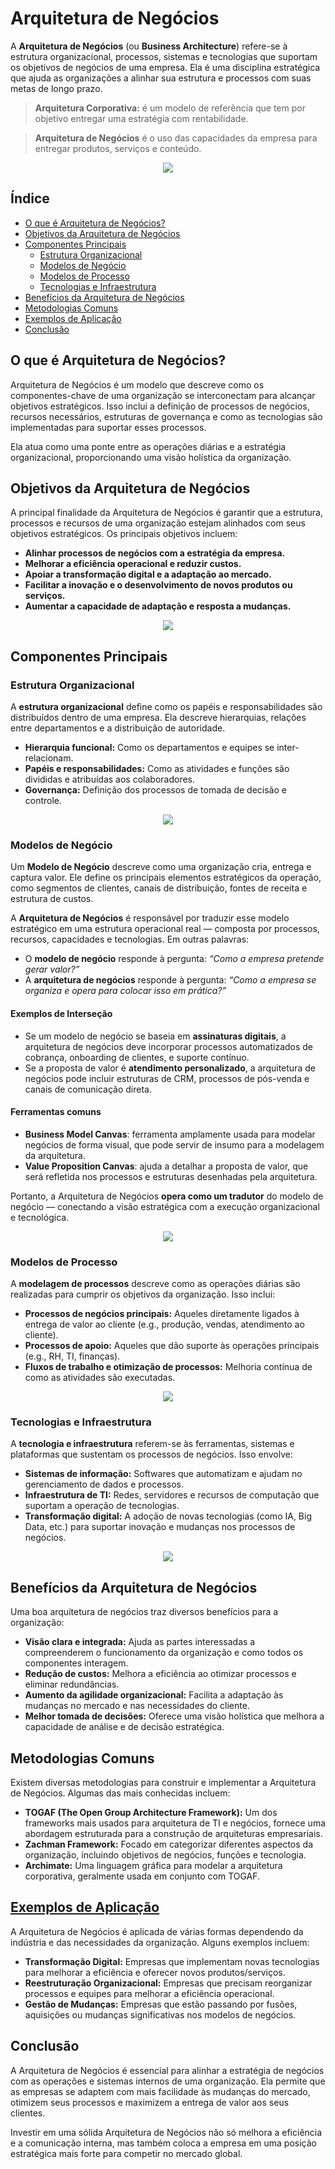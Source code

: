 # Arquitetura de Negócios

A **Arquitetura de Negócios** (ou **Business Architecture**) refere-se à estrutura organizacional, processos, sistemas e tecnologias que suportam os objetivos de negócios de uma empresa. Ela é uma disciplina estratégica que ajuda as organizações a alinhar sua estrutura e processos com suas metas de longo prazo.

>**Arquitetura Corporativa:** é um modelo de referência que tem por objetivo entregar uma estratégia com rentabilidade.

>**Arquitetura de Negócios** é o uso das capacidades da empresa para entregar produtos, serviços e conteúdo.

<p align="center">
    <img src="img/inovacao.png">
</p>

## Índice

- [O que é Arquitetura de Negócios?](#o-que-é-arquitetura-de-negócios)
- [Objetivos da Arquitetura de Negócios](#objetivos-da-arquitetura-de-negócios)
- [Componentes Principais](#componentes-principais)
  - [Estrutura Organizacional](#estrutura-organizacional)
  - [Modelos de Negócio](#modelos-de-negócio)
  - [Modelos de Processo](#modelos-de-processo)
  - [Tecnologias e Infraestrutura](#tecnologias-e-infraestrutura)
- [Benefícios da Arquitetura de Negócios](#benefícios-da-arquitetura-de-negócios)
- [Metodologias Comuns](#metodologias-comuns)
- [Exemplos de Aplicação](#exemplos-de-aplicação)
- [Conclusão](#conclusão)

## O que é Arquitetura de Negócios?

Arquitetura de Negócios é um modelo que descreve como os componentes-chave de uma organização se interconectam para alcançar objetivos estratégicos. Isso inclui a definição de processos de negócios, recursos necessários, estruturas de governança e como as tecnologias são implementadas para suportar esses processos.

Ela atua como uma ponte entre as operações diárias e a estratégia organizacional, proporcionando uma visão holística da organização.

## Objetivos da Arquitetura de Negócios

A principal finalidade da Arquitetura de Negócios é garantir que a estrutura, processos e recursos de uma organização estejam alinhados com seus objetivos estratégicos. Os principais objetivos incluem:

- **Alinhar processos de negócios com a estratégia da empresa.**
- **Melhorar a eficiência operacional e reduzir custos.**
- **Apoiar a transformação digital e a adaptação ao mercado.**
- **Facilitar a inovação e o desenvolvimento de novos produtos ou serviços.**
- **Aumentar a capacidade de adaptação e resposta a mudanças.**

<p align="center">
    <img src="img/td.png">
</p>

## Componentes Principais

### Estrutura Organizacional

A **estrutura organizacional** define como os papéis e responsabilidades são distribuídos dentro de uma empresa. Ela descreve hierarquias, relações entre departamentos e a distribuição de autoridade.

- **Hierarquia funcional:** Como os departamentos e equipes se inter-relacionam.
- **Papéis e responsabilidades:** Como as atividades e funções são divididas e atribuídas aos colaboradores.
- **Governança:** Definição dos processos de tomada de decisão e controle.

<p align="center">
    <img src="img/eo.png">
</p>

### Modelos de Negócio

Um **Modelo de Negócio** descreve como uma organização cria, entrega e captura valor. Ele define os principais elementos estratégicos da operação, como segmentos de clientes, canais de distribuição, fontes de receita e estrutura de custos.

A **Arquitetura de Negócios** é responsável por traduzir esse modelo estratégico em uma estrutura operacional real — composta por processos, recursos, capacidades e tecnologias. Em outras palavras:

- O **modelo de negócio** responde à pergunta: *“Como a empresa pretende gerar valor?”*
- A **arquitetura de negócios** responde à pergunta: *“Como a empresa se organiza e opera para colocar isso em prática?”*

#### Exemplos de Interseção

- Se um modelo de negócio se baseia em **assinaturas digitais**, a arquitetura de negócios deve incorporar processos automatizados de cobrança, onboarding de clientes, e suporte contínuo.
- Se a proposta de valor é **atendimento personalizado**, a arquitetura de negócios pode incluir estruturas de CRM, processos de pós-venda e canais de comunicação direta.

#### Ferramentas comuns

- **Business Model Canvas**: ferramenta amplamente usada para modelar negócios de forma visual, que pode servir de insumo para a modelagem da arquitetura.
- **Value Proposition Canvas**: ajuda a detalhar a proposta de valor, que será refletida nos processos e estruturas desenhadas pela arquitetura.

Portanto, a Arquitetura de Negócios **opera como um tradutor** do modelo de negócio — conectando a visão estratégica com a execução organizacional e tecnológica.

<p align="center">
    <img src="img/mdn.png">
</p>

### Modelos de Processo

A **modelagem de processos** descreve como as operações diárias são realizadas para cumprir os objetivos da organização. Isso inclui:

- **Processos de negócios principais:** Aqueles diretamente ligados à entrega de valor ao cliente (e.g., produção, vendas, atendimento ao cliente).
- **Processos de apoio:** Aqueles que dão suporte às operações principais (e.g., RH, TI, finanças).
- **Fluxos de trabalho e otimização de processos:** Melhoria contínua de como as atividades são executadas.

<p align="center">
    <img src="img/mdra.png">
</p>

### Tecnologias e Infraestrutura

A **tecnologia e infraestrutura** referem-se às ferramentas, sistemas e plataformas que sustentam os processos de negócios. Isso envolve:

- **Sistemas de informação:** Softwares que automatizam e ajudam no gerenciamento de dados e processos.
- **Infraestrutura de TI:** Redes, servidores e recursos de computação que suportam a operação de tecnologias.
- **Transformação digital:** A adoção de novas tecnologias (como IA, Big Data, etc.) para suportar inovação e mudanças nos processos de negócios.

<p align="center">
    <img src="img/add.png">
</p>

## **Benefícios da Arquitetura de Negócios**

Uma boa arquitetura de negócios traz diversos benefícios para a organização:

- **Visão clara e integrada:** Ajuda as partes interessadas a compreenderem o funcionamento da organização e como todos os componentes interagem.
- **Redução de custos:** Melhora a eficiência ao otimizar processos e eliminar redundâncias.
- **Aumento da agilidade organizacional:** Facilita a adaptação às mudanças no mercado e nas necessidades do cliente.
- **Melhor tomada de decisões:** Oferece uma visão holística que melhora a capacidade de análise e de decisão estratégica.

## **Metodologias Comuns**

Existem diversas metodologias para construir e implementar a Arquitetura de Negócios. Algumas das mais conhecidas incluem:

- **TOGAF (The Open Group Architecture Framework):** Um dos frameworks mais usados para arquitetura de TI e negócios, fornece uma abordagem estruturada para a construção de arquiteturas empresariais.
- **Zachman Framework:** Focado em categorizar diferentes aspectos da organização, incluindo objetivos de negócios, funções e tecnologia.
- **Archimate:** Uma linguagem gráfica para modelar a arquitetura corporativa, geralmente usada em conjunto com TOGAF.

## [**Exemplos de Aplicação**](https://github.com/fredrdh/adn/blob/main/aplicando%20a%20arquitetura%20de%20neg%C3%B3cios.md)

A Arquitetura de Negócios é aplicada de várias formas dependendo da indústria e das necessidades da organização. Alguns exemplos incluem:

- **Transformação Digital:** Empresas que implementam novas tecnologias para melhorar a eficiência e oferecer novos produtos/serviços.
- **Reestruturação Organizacional:** Empresas que precisam reorganizar processos e equipes para melhorar a eficiência operacional.
- **Gestão de Mudanças:** Empresas que estão passando por fusões, aquisições ou mudanças significativas nos modelos de negócios.

## **Conclusão**

A Arquitetura de Negócios é essencial para alinhar a estratégia de negócios com as operações e sistemas internos de uma organização. Ela permite que as empresas se adaptem com mais facilidade às mudanças do mercado, otimizem seus processos e maximizem a entrega de valor aos seus clientes.

Investir em uma sólida Arquitetura de Negócios não só melhora a eficiência e a comunicação interna, mas também coloca a empresa em uma posição estratégica mais forte para competir no mercado global.
